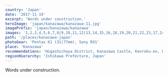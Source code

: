 ```yaml
---
country: 'Japan'
date: '2017-11-19'
excerpt: 'Words under construction.'
heroImage: 'japan/kanazawa/kanazawa-11.jpg'
imagePrefix: 'japan/kanazawa/kanazawa'
images: '1,2,3,4,5,6,7,8|9,10,11,12|13,14,15,16,18,19,20,21,22,23,17,24,25'
path: '/places/kanazawa-japan'
photoGear: 'Pentax K1 (31|77mm), Sony RX1'
place: 'Kanazawa'
recommendations: 'Higashichaya District, Kanazawa Castle, Kenroku-en, Omicho Market'
regionHierarchy: 'Ishikawa Prefecture, Japan'
---
```


Words under construction.
